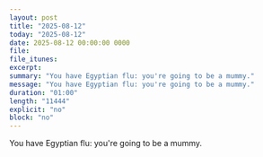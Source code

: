 ```yaml
---
layout: post
title: "2025-08-12"
today: "2025-08-12"
date: 2025-08-12 00:00:00 0000
file:
file_itunes:
excerpt:
summary: "You have Egyptian flu: you're going to be a mummy."
message: "You have Egyptian flu: you're going to be a mummy."
duration: "01:00"
length: "11444"
explicit: "no"
block: "no"
---
```

You have Egyptian flu: you're going to be a mummy.

